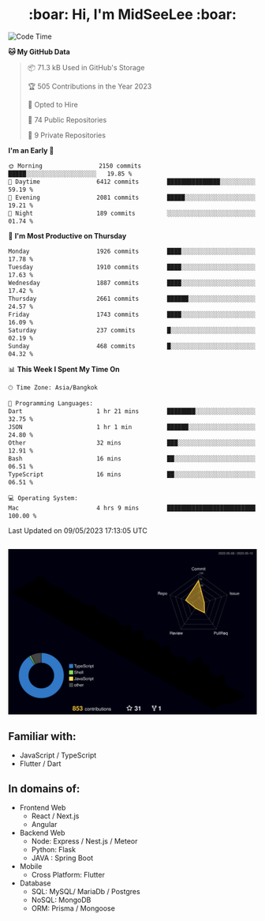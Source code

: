 <h1 align="center"> :boar: Hi, I'm MidSeeLee :boar:</h1>
 
<!--START_SECTION:waka-->
![Code Time](http://img.shields.io/badge/Code%20Time-565%20hrs%2054%20mins-blue)

**🐱 My GitHub Data** 

> 📦 71.3 kB Used in GitHub's Storage 
 > 
> 🏆 505 Contributions in the Year 2023
 > 
> 💼 Opted to Hire
 > 
> 📜 74 Public Repositories 
 > 
> 🔑 9 Private Repositories 
 > 
**I'm an Early 🐤** 

```text
🌞 Morning                2150 commits        █████░░░░░░░░░░░░░░░░░░░░   19.85 % 
🌆 Daytime                6412 commits        ███████████████░░░░░░░░░░   59.19 % 
🌃 Evening                2081 commits        █████░░░░░░░░░░░░░░░░░░░░   19.21 % 
🌙 Night                  189 commits         ░░░░░░░░░░░░░░░░░░░░░░░░░   01.74 % 
```
📅 **I'm Most Productive on Thursday** 

```text
Monday                   1926 commits        ████░░░░░░░░░░░░░░░░░░░░░   17.78 % 
Tuesday                  1910 commits        ████░░░░░░░░░░░░░░░░░░░░░   17.63 % 
Wednesday                1887 commits        ████░░░░░░░░░░░░░░░░░░░░░   17.42 % 
Thursday                 2661 commits        ██████░░░░░░░░░░░░░░░░░░░   24.57 % 
Friday                   1743 commits        ████░░░░░░░░░░░░░░░░░░░░░   16.09 % 
Saturday                 237 commits         █░░░░░░░░░░░░░░░░░░░░░░░░   02.19 % 
Sunday                   468 commits         █░░░░░░░░░░░░░░░░░░░░░░░░   04.32 % 
```


📊 **This Week I Spent My Time On** 

```text
🕑︎ Time Zone: Asia/Bangkok

💬 Programming Languages: 
Dart                     1 hr 21 mins        ████████░░░░░░░░░░░░░░░░░   32.75 % 
JSON                     1 hr 1 min          ██████░░░░░░░░░░░░░░░░░░░   24.80 % 
Other                    32 mins             ███░░░░░░░░░░░░░░░░░░░░░░   12.91 % 
Bash                     16 mins             ██░░░░░░░░░░░░░░░░░░░░░░░   06.51 % 
TypeScript               16 mins             ██░░░░░░░░░░░░░░░░░░░░░░░   06.51 % 

💻 Operating System: 
Mac                      4 hrs 9 mins        █████████████████████████   100.00 % 
```


 Last Updated on 09/05/2023 17:13:05 UTC
<!--END_SECTION:waka-->

##

![](./profile-3d-contrib/profile-night-rainbow.svg)

## Familiar with:
- JavaScript / TypeScript
- Flutter / Dart

## In domains of:
- Frontend Web
  - React / Next.js
  - Angular
- Backend Web
  - Node: Express / Nest.js / Meteor
  - Python: Flask
  - JAVA : Spring Boot
- Mobile
  - Cross Platform: Flutter
- Database
  - SQL: MySQL/ MariaDb / Postgres
  - NoSQL: MongoDB
  - ORM: Prisma / Mongoose
